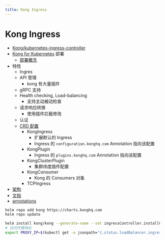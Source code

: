 ```yaml
---
title: Kong Ingress
---
```


# Kong Ingress
* [Kong/kubernetes-ingress-controller](https://github.com/Kong/kubernetes-ingress-controller)
* [Kong for Kubernetes](https://github.com/Kong/kubernetes-ingress-controller/blob/master/docs/deployment/k4k8s.md) 部署
  * [部署概念](https://github.com/Kong/kubernetes-ingress-controller/blob/master/docs/concepts/deployment.md)
* 特性
  * Ingres
  * API 管理
    * kong 有大量插件
  * gRPC 支持
  * Health checking, Load-balancing
    * 支持主动被动检查
  * 请求响应转换
    * 使用插件拦截修改
  * 认证
  * [CRD 配置](https://github.com/Kong/kubernetes-ingress-controller/blob/main/docs/concepts/custom-resources.md)
    * KongIngress
      * 扩展默认的 Ingress
      * Ingress 的 `configuration.konghq.com` Annotation 指向该配置
    * KongPlugin
      * Ingress 的 `plugins.konghq.com` Annotation 指向该配置
    * KongClusterPlugin
      * 集群纬度插件配置
    * KongConsumer
      * Kong 的 Consumers 对象
    * TCPIngress
* [架构](https://github.com/Kong/kubernetes-ingress-controller/blob/main/docs/concepts/design.md)
* [文档](https://github.com/Kong/kubernetes-ingress-controller/tree/main/docs/guides)
* [annotations](https://github.com/Kong/kubernetes-ingress-controller/blob/main/docs/references/annotations.md)

```bash
helm repo add kong https://charts.konghq.com
helm repo update

helm install kong/kong --generate-name --set ingressController.installCRDs=false
# 访问代理地址
export PROXY_IP=$(kubectl get -o jsonpath="{.status.loadBalancer.ingress[0].ip}" service -n kong demo-kong-proxy)
```

